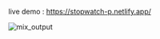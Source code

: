 
live demo : https://stopwatch-p.netlify.app/


![mix_output](https://github.com/user-attachments/assets/3a496bab-26b2-4d1f-a68a-d0ab3f1bce09)
